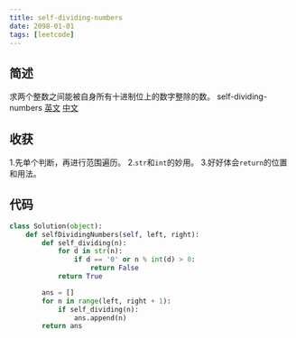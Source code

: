 ```yaml
---
title: self-dividing-numbers
date: 2098-01-01
tags: [leetcode]
---
```

## 简述
求两个整数之间能被自身所有十进制位上的数字整除的数。
self-dividing-numbers [英文](https://leetcode.com/problems/self-dividing-numbers/) [中文](https://leetcode-cn.com/problems/self-dividing-numbers/)
## 收获
1.先单个判断，再进行范围遍历。
2.`str`和`int`的妙用。
3.好好体会`return`的位置和用法。
<!-- more -->

## 代码
```py
class Solution(object):
    def selfDividingNumbers(self, left, right):
        def self_dividing(n):
            for d in str(n):
                if d == '0' or n % int(d) > 0:
                    return False
            return True

        ans = []
        for n in range(left, right + 1):
            if self_dividing(n):
                ans.append(n)
        return ans 

```
